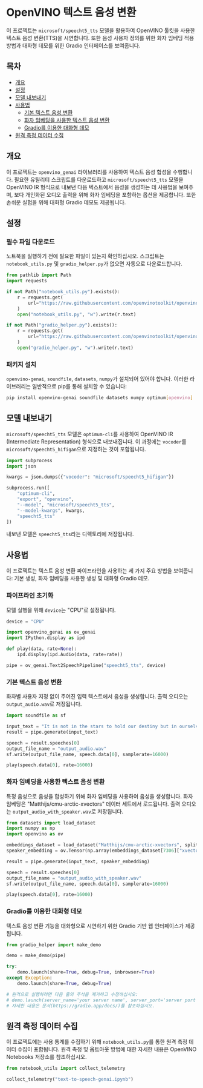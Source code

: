 # OpenVINO 텍스트 음성 변환

이 프로젝트는 `microsoft/speecht5_tts` 모델을 활용하여 OpenVINO 툴킷을 사용한 텍스트 음성 변환(TTS)을 시연합니다. 또한 음성 사용자 정의를 위한 화자 임베딩 적용 방법과 대화형 데모를 위한 Gradio 인터페이스를 보여줍니다.

## 목차
- [개요](#개요)
- [설정](#설정)
- [모델 내보내기](#모델-내보내기)
- [사용법](#사용법)
  - [기본 텍스트 음성 변환](#기본-텍스트-음성-변환)
  - [화자 임베딩을 사용한 텍스트 음성 변환](#화자-임베딩을-사용한-텍스트-음성-변환)
  - [Gradio를 이용한 대화형 데모](#gradio를-이용한-대화형-데모)
- [원격 측정 데이터 수집](#원격-측정-데이터-수집)

## 개요

이 프로젝트는 `openvino_genai` 라이브러리를 사용하여 텍스트 음성 합성을 수행합니다. 필요한 유틸리티 스크립트를 다운로드하고 `microsoft/speecht5_tts` 모델을 OpenVINO IR 형식으로 내보낸 다음 텍스트에서 음성을 생성하는 데 사용법을 보여주며, 보다 개인화된 오디오 출력을 위해 화자 임베딩을 포함하는 옵션을 제공합니다. 또한 손쉬운 실험을 위해 대화형 Gradio 데모도 제공됩니다.

## 설정

### 필수 파일 다운로드

노트북을 실행하기 전에 필요한 파일이 있는지 확인하십시오. 스크립트는 `notebook_utils.py` 및 `gradio_helper.py`가 없으면 자동으로 다운로드합니다.

```python
from pathlib import Path
import requests

if not Path("notebook_utils.py").exists():
    r = requests.get(
        url="https://raw.githubusercontent.com/openvinotoolkit/openvino_notebooks/latest/utils/notebook_utils.py",
    )
    open("notebook_utils.py", "w").write(r.text)

if not Path("gradio_helper.py").exists():
    r = requests.get(
        url="https://raw.githubusercontent.com/openvinotoolkit/openvino_notebooks/latest/notebooks/text-to-speech-genai/gradio_helper.py",
    )
    open("gradio_helper.py", "w").write(r.text)
```

### 패키지 설치

`openvino-genai`, `soundfile`, `datasets`, `numpy`가 설치되어 있어야 합니다. 이러한 라이브러리는 일반적으로 pip를 통해 설치할 수 있습니다:

```bash
pip install openvino-genai soundfile datasets numpy optimum[openvino]
```

## 모델 내보내기

`microsoft/speecht5_tts` 모델은 `optimum-cli`를 사용하여 OpenVINO IR (Intermediate Representation) 형식으로 내보내집니다. 이 과정에는 `vocoder`를 `microsoft/speecht5_hifigan`으로 지정하는 것이 포함됩니다.

```python
import subprocess
import json

kwargs = json.dumps({"vocoder": "microsoft/speecht5_hifigan"})

subprocess.run([
    "optimum-cli",
    "export", "openvino",
    "--model", "microsoft/speecht5_tts",
    "--model-kwargs", kwargs,
    "speecht5_tts"
])
```

내보낸 모델은 `speecht5_tts`라는 디렉토리에 저장됩니다.

## 사용법

이 프로젝트는 텍스트 음성 변환 파이프라인을 사용하는 세 가지 주요 방법을 보여줍니다: 기본 생성, 화자 임베딩을 사용한 생성 및 대화형 Gradio 데모.

### 파이프라인 초기화

모델 실행을 위해 `device`는 "CPU"로 설정됩니다.

```python
device = "CPU"

import openvino_genai as ov_genai
import IPython.display as ipd

def play(data, rate=None):
    ipd.display(ipd.Audio(data, rate=rate))

pipe = ov_genai.Text2SpeechPipeline("speecht5_tts", device)
```

### 기본 텍스트 음성 변환

화자별 사용자 지정 없이 주어진 입력 텍스트에서 음성을 생성합니다. 출력 오디오는 `output_audio.wav`로 저장됩니다.

```python
import soundfile as sf

input_text = "It is not in the stars to hold our destiny but in ourselves."
result = pipe.generate(input_text)

speech = result.speeches[0]
output_file_name = "output_audio.wav"
sf.write(output_file_name, speech.data[0], samplerate=16000)

play(speech.data[0], rate=16000)
```

### 화자 임베딩을 사용한 텍스트 음성 변환

특정 음성으로 음성을 합성하기 위해 화자 임베딩을 사용하여 음성을 생성합니다. 화자 임베딩은 "Matthijs/cmu-arctic-xvectors" 데이터 세트에서 로드됩니다. 출력 오디오는 `output_audio_with_speaker.wav`로 저장됩니다.

```python
from datasets import load_dataset
import numpy as np
import openvino as ov

embeddings_dataset = load_dataset("Matthijs/cmu-arctic-xvectors", split="validation")
speaker_embedding = ov.Tensor(np.array(embeddings_dataset[7306]["xvector"], dtype=np.float32).reshape(1, -1))

result = pipe.generate(input_text, speaker_embedding)

speech = result.speeches[0]
output_file_name = "output_audio_with_speaker.wav"
sf.write(output_file_name, speech.data[0], samplerate=16000)

play(speech.data[0], rate=16000)
```

### Gradio를 이용한 대화형 데모

텍스트 음성 변환 기능을 대화형으로 시연하기 위한 Gradio 기반 웹 인터페이스가 제공됩니다.

```python
from gradio_helper import make_demo

demo = make_demo(pipe)

try:
    demo.launch(share=True, debug=True, inbrowser=True)
except Exception:
    demo.launch(share=True, debug=True)

# 원격으로 실행하려면 다음 줄의 주석을 제거하고 수정하십시오:
# demo.launch(server_name='your server name', server_port='server port in int')
# 자세한 내용은 문서(https://gradio.app/docs/)를 참조하십시오.
```

## 원격 측정 데이터 수집

이 프로젝트에는 사용 통계를 수집하기 위해 `notebook_utils.py`를 통한 원격 측정 데이터 수집이 포함됩니다. 원격 측정 및 옵트아웃 방법에 대한 자세한 내용은 OpenVINO Notebooks 저장소를 참조하십시오.

```python
from notebook_utils import collect_telemetry

collect_telemetry("text-to-speech-genai.ipynb")
```
